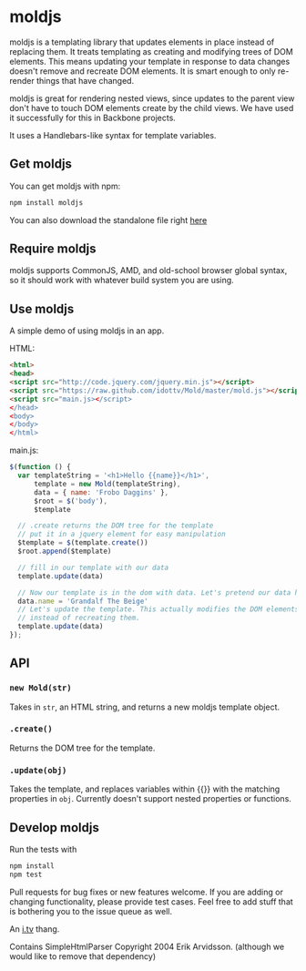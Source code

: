 # moldjs

moldjs is a templating library that updates elements in place instead of replacing
them. It treats templating as creating and modifying trees of DOM elements.
This means updating your template in response to data changes doesn't remove
and recreate DOM elements. It is smart enough to only re-render things that
have changed.

moldjs is great for rendering nested views, since updates to the parent view don't
have to touch DOM elements create by the child views. We have used it
successfully for this in Backbone projects.

It uses a Handlebars-like syntax for template variables.

## Get moldjs

You can get moldjs with npm:

```bash
npm install moldjs
```

You can also download the standalone file right
[here](https://raw.github.com/idottv/Mold/master/mold.js)

## Require moldjs

moldjs supports CommonJS, AMD, and old-school browser global syntax, so it should
work with whatever build system you are using.

## Use moldjs

A simple demo of using moldjs in an app.

HTML:


```html
<html>
<head>
<script src="http://code.jquery.com/jquery.min.js"></script>
<script src="https://raw.github.com/idottv/Mold/master/mold.js"></script>
<script src="main.js></script>
</head>
<body>
</body>
</html>
```

main.js:

```JavaScript
$(function () {
  var templateString = '<h1>Hello {{name}}</h1>',
      template = new Mold(templateString),
      data = { name: 'Frobo Daggins' },
      $root = $('body'),
      $template

  // .create returns the DOM tree for the template
  // put it in a jquery element for easy manipulation
  $template = $(template.create())
  $root.append($template)

  // fill in our template with our data
  template.update(data)

  // Now our template is in the dom with data. Let's pretend our data has updated.
  data.name = 'Grandalf The Beige'
  // Let's update the template. This actually modifies the DOM elements in place
  // instead of recreating them.
  template.update(data)
});
```

## API

### `new Mold(str)`
Takes in `str`, an HTML string, and returns a new moldjs template object.

### `.create()`
Returns the DOM tree for the template.

### `.update(obj)`
Takes the template, and replaces variables within {{}} with the matching
properties in `obj`. Currently doesn't support nested properties or functions.

## Develop moldjs

Run the tests with

```bash
npm install
npm test
```

Pull requests for bug fixes or new features welcome. If you are adding or
changing functionality, please provide test cases. Feel free to add stuff
that is bothering you to the issue queue as well.

An [i.tv](http://i.tv) thang.

Contains SimpleHtmlParser Copyright 2004 Erik Arvidsson.  (although we would like to remove that dependency)
